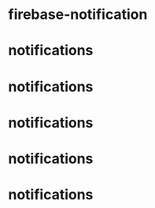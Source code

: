 # firebase-notification
# notifications
# notifications
# notifications
# notifications
# notifications
